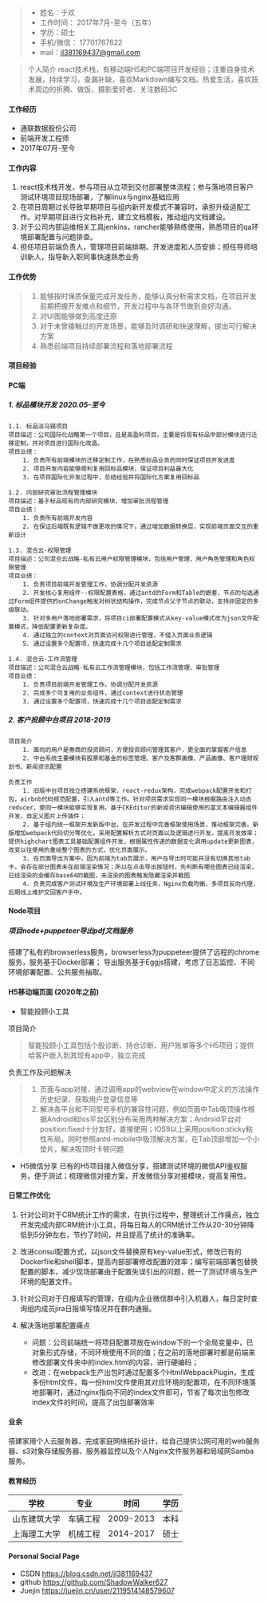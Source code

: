 >* 姓名：于欢
>* 工作时间： 2017年7月-至今（五年）
>* 学历：硕士
>* 手机/微信： 17701767622
>* mail：jl381169437@gmail.com

> 个人简介
> react技术栈，有移动端H5和PC端项目开发经验；注重自身技术发展，持续学习，查漏补缺，喜欢Markdown编写文档。热爱生活，喜欢技术周边的折腾、做饭、摄影爱好者、关注数码3C

#### 工作经历

* 通联数据股份公司
* 前端开发工程师
* 2017年07月-至今

#### 工作内容

1. react技术栈开发，参与项目从立项到交付部署整体流程；参与落地项目客户测试环境项目现场部署，了解linux与nginx基础应用
2. 在项目周期过长导致早期项目与组内新开发模式不兼容时，承担升级适配工作。对早期项目进行文档补充，建立文档模板，推动组内文档建设。
3. 对于公司内部运维相关工具jenkins，rancher能够熟练使用，熟悉项目的qa环境部署配置与问题排查。
4. 担任项目前端负责人，管理项目前端排期、开发进度和人员安排；担任导师培训新人，指导新入职同事快速熟悉业务

#### 工作优势
>
>1. 能够按时保质保量完成开发任务，能够认真分析需求文档，在项目开发前期把握开发难点和细节，开发过程中与各环节做到良好沟通。
>2. 对UI图能够做到高度还原
>3. 对于未曾接触过的开发场景，能够及时调研和快速理解，提出可行解决方案
>4. 熟悉前端项目持续部署流程和落地部署流程

#### 项目经验

#### PC端

##### 1. 标品模块开发 2020.05-至今

    1.1. 标品淡马锡项目
    项目描述：公司国际化战略第一个项目，且是高盈利项目，主要是将现有标品中部分模块进行迁移定制，并对项目进行国际化改造。
    项目业绩：
        1. 负责所有前端模块的迁移定制工作，在熟悉标品业务的同时保证项目开发进度
        2. 项目开发内容能够顺利复用回标品模块，保证项目利益最大化
        3. 在项目国际化开发过程中，总结经验并将国际化方案复用回标品

    1.2. 内部研究审批流程管理模块
    项目描述：基于标品现有的内部研究模块，增加审批流程管理
    项目业绩：
        1. 负责所有前端开发内容
        2. 在保证后端既有逻辑不做更改的情况下，通过增加数据转换层，实现前端页面交互的重新设计

    1.3. 混合云-权限管理
    项目描述：公司混合云战略-私有云用户权限管理模块，包括用户管理、用户角色管理和角色权限管理
    项目业绩：
        1. 负责项目前端开发管理工作，协调分配开发资源
        2. 开发核心复用组件--权限配置表格，通过antd的Form和Table的嵌套，节点的勾选通过Form组件提供的onChange触发对树状结构操作，完成节点父子节点的联动，支持非固定的多级联动。
        3. 针对多用户落地部署需求，将项目ci部署配置模式从key-value模式改为json文件配置模式，降低配置更新复杂度。
        4. 通过独立的context对页面访问权限进行管理，不侵入页面业务逻辑
        5. 通过设置多个配置项，快速完成十几个项目适配定制需求

    1.4. 混合云-工作流管理
    项目描述：公司混合云战略-私有云工作流管理模块，包括工作流管理、审批管理
    项目业绩：
        1. 负责项目前端开发管理工作，协调分配开发资源
        2. 完成多个可复用的业务组件，通过context进行状态管理
        3. 通过设置多个配置项，快速完成十几个项目适配定制需求

##### 2. 客户投顾中台项目 2018-2019

    项目简介
        1. 面向的用户是券商的投资顾问，方便投资顾问管理其客户，更全面的掌握客户信息
        2. 中台系统主要模块有股票和基金的标签管理、客户及客群画像、产品画像、客户理财规划书、新闻资讯配置

    负责工作
        1. 旧版中台项目独立搭建系统框架，react-redux架构，完成webpack配置开发和打包，airbnb代码规范配置，引入antd等工作。针对项目需求实现同一模块根据路由注入动态reducer，使同一模块能够实现复用。基于CKEditor的新闻资讯编辑使用的富文本编辑器组件开发，自定义图片上传插件；
        2. 基于组内统一框架开发新版中台，在开发过程中完善框架使用场景，推动框架完善。新版增加webpack代码切分等优化，采用配置解析方式对页面以及逻辑进行开发，提高开发效率；提供highchart图表工具基础配置组件开发，根据属性传递的数据变化调用update更新图表，改变以往使用的重绘整个图表的方式，优化页面展示。
        3. 在页面导出方案中，因为前端为tab页展示，用户在导出时可能并没有切换其他tab卡，会存在部分图表未在前端渲染情况；所以在点击导出按钮时，先判断有哪些图表已经渲染，已经渲染的会缓存base64的截图，未渲染的图表触发隐藏渲染并截图
        4. 负责完成客户测试环境及生产环境部署上线任务，Nginx负载均衡，多项目反向代理，后期线上维护交回客户手中。

#### Node项目

##### 项目node+puppeteer导出pdf文档服务

搭建了私有的browserless服务，browserless为puppeteer提供了远程的chrome服务，服务基于Docker部署；
导出服务基于Eggjs搭建，考虑了日志监控、不同环境部署配置、公共服务抽取。

#### H5移动端页面 (2020年之前)

* 智能投顾小工具

项目简介

>智能投顾小工具包括个股诊断、持仓诊断、用户账单等多个H5项目；提供给客户嵌入到其现有app中，独立完成

负责工作及问题解决
>
>1. 页面与app对接，通过调用app的webview在window中定义的方法操作历史纪录、获取用户登录信息等
>2. 解决各平台和不同型号手机的兼容性问题，例如页面中Tab吸顶操作根据Android和Ios平台区别分布采用两种解决方案；Android平台对position:fixed十分友好，直接使用；IOS9以上采用position:sticky粘性布局，同时参照antd-mobile中吸顶解决方案，在Tab顶部增加一个小垫片，解决吸顶时卡顿问题

* H5微信分享
已有的H5项目接入微信分享，搭建测试环境的微信API鉴权服务，便于测试；梳理微信对接方案，开发微信分享对接模块，提高复用性。

#### 日常工作优化

1. 针对公司对于CRM统计工作的需求，在执行过程中，整理统计工作痛点，独立开发完成内部CRM统计小工具，将每日每人的CRM统计工作从20-30分钟降低到5分钟左右，节约了时间，并且提高了统计的准确率。

2. 改进consul配置方式，以json文件替换原有key-value形式，修改已有的Dockerfile和shell脚本，提高内部部署修改配置的效率；编写前端部署包替换配置的脚本，减少现场部署由于配置失误引出的问题，统一了测试环境与生产环境的配置文件。

3. 针对公司对于日报填写的管理，在组内企业微信群中引入机器人，每日定时查询组内成员jira日报填写情况并在群内通报。

4. 解决落地部署配置痛点
  
    * 问题：公司前端统一将项目配置项放在window下的一个全局变量中，已对象形式存储，不同环境使用不同的值；在之前的落地部署时都是前端来修改部署文件夹中的index.html的内容，进行硬编码；
    * 改进：在webpack生产出包时通过配置多个HtmlWebpackPlugin，生成多份html文件，每一份html文件使用其对应环境的配置项，在不同环境落地部署时，通过nginx指向不同的index文件即可，节省了每次出包修改index文件的时间，提高了出包部署效率

#### 业余

搭建家用个人云服务器，完成家庭网络拓扑设计，给自己提供公网可用的web服务器、s3对象存储服务器、服务器监控以及个人Nginx文件服务器和局域网Samba服务。

#### 教育经历

学校 | 专业 | 时间 | 学历
---|---|---|---
山东建筑大学 | 车辆工程 | 2009-2013 | 本科
上海理工大学 | 机械工程 | 2014-2017 | 硕士

#### Personal Social Page

* CSDN  <https://blog.csdn.net/jl381169437>
* github  <https://github.com/ShadowWalker627>
* Juejin  <https://juejin.cn/user/2119514148579607>
